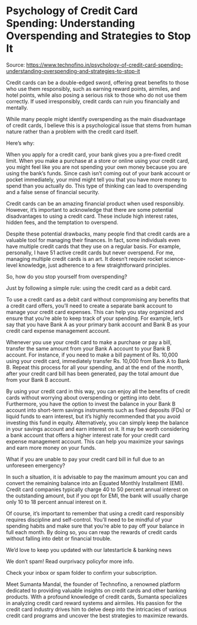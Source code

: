 # Psychology of Credit Card Spending: Understanding Overspending and Strategies to Stop It

Source: https://www.technofino.in/psychology-of-credit-card-spending-understanding-overspending-and-strategies-to-stop-it

Credit cards can be a double-edged sword, offering great benefits to those who use them responsibly, such as earning reward points, airmiles, and hotel points, while also posing a serious risk to those who do not use them correctly. If used irresponsibly, credit cards can ruin you financially and mentally.

While many people might identify overspending as the main disadvantage of credit cards, I believe this is a psychological issue that stems from human nature rather than a problem with the credit card itself.

Here’s why:

When you apply for a credit card, your bank gives you a pre-fixed credit limit. When you make a purchase at a store or online using your credit card, you might feel like you are not spending your own money because you are using the bank’s funds. Since cash isn’t coming out of your bank account or pocket immediately, your mind might tell you that you have more money to spend than you actually do. This type of thinking can lead to overspending and a false sense of financial security.

Credit cards can be an amazing financial product when used responsibly. However, it’s important to acknowledge that there are some potential disadvantages to using a credit card. These include high interest rates, hidden fees, and the temptation to overspend.

Despite these potential drawbacks, many people find that credit cards are a valuable tool for managing their finances. In fact, some individuals even have multiple credit cards that they use on a regular basis. For example, personally, I have 51 active credit cards but never overspend. For me, managing multiple credit cards is an art. It doesn’t require rocket science-level knowledge, just adherence to a few straightforward principles.

So, how do you stop yourself from overspending?

Just by following a simple rule: using the credit card as a debit card.

To use a credit card as a debit card without compromising any benefits that a credit card offers, you’ll need to create a separate bank account to manage your credit card expenses. This can help you stay organized and ensure that you’re able to keep track of your spending. For example, let’s say that you have Bank A as your primary bank account and Bank B as your credit card expense management account.

Whenever you use your credit card to make a purchase or pay a bill, transfer the same amount from your Bank A account to your Bank B account. For instance, if you need to make a bill payment of Rs. 10,000 using your credit card, immediately transfer Rs. 10,000 from Bank A to Bank B. Repeat this process for all your spending, and at the end of the month, after your credit card bill has been generated, pay the total amount due from your Bank B account.

By using your credit card in this way, you can enjoy all the benefits of credit cards without worrying about overspending or getting into debt. Furthermore, you have the option to invest the balance in your Bank B account into short-term savings instruments such as fixed deposits (FDs) or liquid funds to earn interest, but it’s highly recommended that you avoid investing this fund in equity. Alternatively, you can simply keep the balance in your savings account and earn interest on it. It may be worth considering a bank account that offers a higher interest rate for your credit card expense management account. This can help you maximize your savings and earn more money on your funds.

What if you are unable to pay your credit card bill in full due to an unforeseen emergency?

In such a situation, it is advisable to pay the maximum amount you can and convert the remaining balance into an Equated Monthly Installment (EMI). Credit card companies typically charge 40 to 50 percent annual interest on the outstanding amount, but if you opt for EMI, the bank will usually charge only 10 to 18 percent annual interest on it.

Of course, it’s important to remember that using a credit card responsibly requires discipline and self-control. You’ll need to be mindful of your spending habits and make sure that you’re able to pay off your balance in full each month. By doing so, you can reap the rewards of credit cards without falling into debt or financial trouble.

We’d love to keep you updated with our latestarticle & banking news

We don’t spam! Read ourprivacy policyfor more info.

Check your inbox or spam folder to confirm your subscription.

Meet Sumanta Mandal, the founder of Technofino, a renowned platform dedicated to providing valuable insights on credit cards and other banking products. With a profound knowledge of credit cards, Sumanta specializes in analyzing credit card reward systems and airmiles. His passion for the credit card industry drives him to delve deep into the intricacies of various credit card programs and uncover the best strategies to maximize rewards.